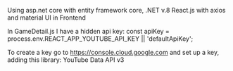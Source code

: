 Using asp.net core with entity framework core, .NET v.8
React.js with axios and material UI in Frontend

In GameDetail.js I have a hidden api key: 
const apiKey = process.env.REACT_APP_YOUTUBE_API_KEY || 'defaultApiKey';

To create a key go to https://console.cloud.google.com and set up a key, adding this library:  YouTube Data API v3 
